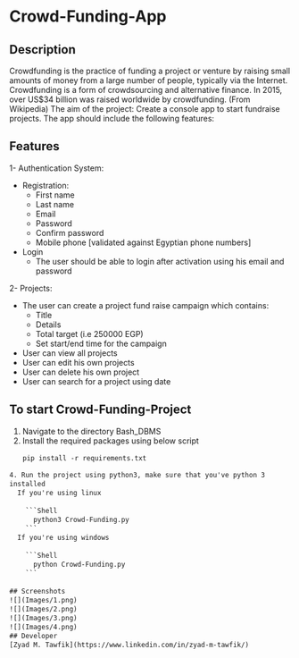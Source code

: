 # Crowd-Funding-App

## Description
Crowdfunding is the practice of funding a project or venture by raising small
amounts of money from a large number of people, typically via the Internet.
Crowdfunding is a form of crowdsourcing and alternative finance. In 2015,
over US$34 billion was raised worldwide by crowdfunding. (From Wikipedia)
The aim of the project: Create a console app to start fundraise projects.
The app should include the following features:

## Features
1- Authentication System:
- Registration:
  - First name
  - Last name
  - Email
  - Password
  - Confirm password
  - Mobile phone [validated against Egyptian phone numbers]
- Login
  - The user should be able to login after activation using his email and password
  
2- Projects:
  - The user can create a project fund raise campaign which contains:
    - Title
    - Details
    - Total target (i.e 250000 EGP)
    - Set start/end time for the campaign
  - User can view all projects
  - User can edit his own projects
  - User can delete his own project
  - User can search for a project using date

## To start Crowd-Funding-Project

1. Navigate to the directory Bash_DBMS
2. Install the required packages using below script
   ```Shell
   pip install -r requirements.txt
  ```
4. Run the project using python3, make sure that you've python 3 installed
    If you're using linux

      ```Shell
        python3 Crowd-Funding.py
      ```
    If you're using windows

      ```Shell
        python Crowd-Funding.py
      ```

## Screenshots
![](Images/1.png)
![](Images/2.png)
![](Images/3.png)
![](Images/4.png)
## Developer
[Zyad M. Tawfik](https://www.linkedin.com/in/zyad-m-tawfik/)
